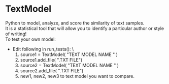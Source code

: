 # TextModel
Python to model, analyze, and score the similarity of text samples. \
It is a statistical tool that will allow you to identify a particular author or style of writing! \
To test your own model: 
 - Edit following in run_tests(): \
    1. source1 = TextModel( "TEXT MODEL NAME " )
    2. source1.add_file( ".TXT FILE")
    3. source2 = TextModel( "TEXT MODEL NAME " )
    4. source2.add_file( ".TXT FILE")
    5. new1, new2, new3 to text model you want to compare. 
